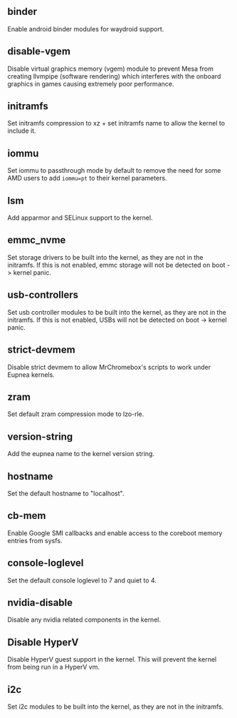 ## binder

Enable android binder modules for waydroid support.

## disable-vgem

Disable virtual graphics memory (vgem) module to prevent Mesa from creating llvmpipe (software rendering) which
interferes with the onboard graphics in games causing extremely poor performance.

## initramfs

Set initramfs compression to xz + set initramfs name to allow the kernel to include it.

## iommu

Set iommu to passthrough mode by default to remove the need for some AMD users to add `iommu=pt` to their kernel
parameters.

## lsm

Add apparmor and SELinux support to the kernel.

## emmc_nvme

Set storage drivers to be built into the kernel, as they are not in the initramfs.
If this is not enabled, emmc storage will not be detected on boot -> kernel panic.

## usb-controllers

Set usb controller modules to be built into the kernel, as they are not in the initramfs.
If this is not enabled, USBs will not be detected on boot -> kernel panic.

## strict-devmem

Disable strict devmem to allow MrChromebox's scripts to work under Eupnea kernels.

## zram

Set default zram compression mode to lzo-rle.

## version-string

Add the eupnea name to the kernel version string.

## hostname

Set the default hostname to "localhost".

## cb-mem

Enable Google SMI callbacks and enable access to the coreboot memory entries from sysfs.

## console-loglevel

Set the default console loglevel to 7 and quiet to 4.

## nvidia-disable

Disable any nvidia related components in the kernel.

## Disable HyperV

Disable HyperV guest support in the kernel. This will prevent the kernel from being run in a HyperV vm.

## i2c

Set i2c modules to be built into the kernel, as they are not in the initramfs.